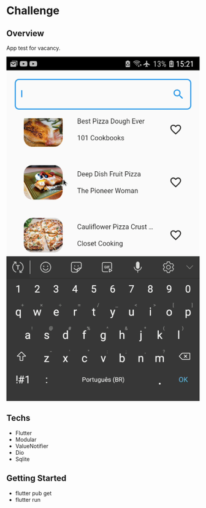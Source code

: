 # Challenge

## Overview
  App test for vacancy.

  <div align="center">
    <img src="./assets/screenshot.gif" >
  </div>

  ## Techs
  - Flutter
  - Modular
  - ValueNotifier
  - Dio
  - Sqlite
    



## Getting Started
- flutter pub get
- flutter run

